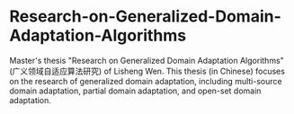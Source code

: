 # Research-on-Generalized-Domain-Adaptation-Algorithms
Master's thesis "Research on Generalized Domain Adaptation Algorithms" (广义领域自适应算法研究) of Lisheng Wen. This thesis (in Chinese) focuses on the research of generalized domain adaptation, including multi-source domain adaptation, partial domain adaptation, and open-set domain adaptation.
